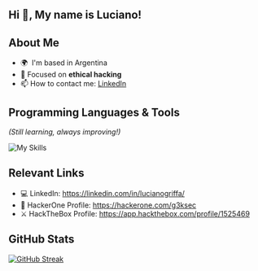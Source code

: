 Hi 👋, My name is Luciano!
---

About Me
---

* 🌍  I'm based in Argentina
* 🧠  Focused on **ethical hacking**
* 📫  How to contact me: [LinkedIn](https://www.linkedin.com/in/lucianogriffa/)
<!--* ⚡  "No system is safe!"-->

Programming Languages & Tools 
---
*(Still learning, always improving!)*  

![My Skills](https://skillicons.dev/icons?i=js,python,bash,git,linux,windows&theme=dark)


Relevant Links
---
* 💻  LinkedIn: https://linkedin.com/in/lucianogriffa/
* 🥷  HackerOne Profile: https://hackerone.com/g3ksec
* ⚔️  HackTheBox Profile: https://app.hackthebox.com/profile/1525469

GitHub Stats
---
[![GitHub Streak](https://streak-stats.demolab.com?user=g3ksec&theme=transparent&border_radius=5)](https://git.io/streak-stats)
